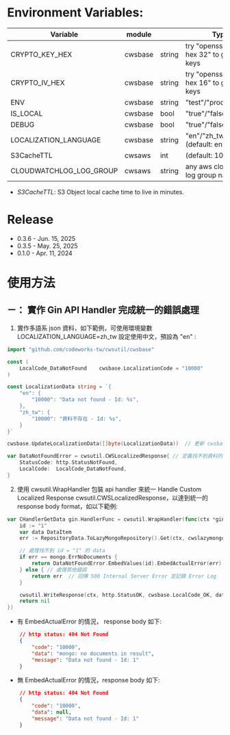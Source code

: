 # Environment Variables:

| Variable                | module  |        | Type                                        |
| ----------------------- | ------- | ------ | ------------------------------------------- |
| CRYPTO_KEY_HEX          | cwsbase | string | try "openssl rand -hex 32" to generate keys |
| CRYPTO_IV_HEX           | cwsbase | string | try "openssl rand -hex 16" to generate keys |
| ENV                     | cwsbase | string | "test"/"prod"                               |
| IS_LOCAL                | cwsbase | bool   | "true"/"false"/"1"/"0"                      |
| DEBUG                   | cwsbase | bool   | "true"/"false"/"1"/"0"                      |
| LOCALIZATION_LANGUAGE   | cwsbase | string | "en"/"zh_tw"/"zh_cn" (default: en)          |
| S3CacheTTL              | cwsaws  | int    | (default: 10)                               |
| CLOUDWATCHLOG_LOG_GROUP | cwsaws  | string | any aws cloudwatch log group name           |

* *S3CacheTTL*: S3 Object local cache time to live in minutes.

# Release
* 0.3.6 - Jun. 15, 2025
* 0.3.5 - May. 25, 2025
* 0.1.0 - Apr. 11, 2024

# 使用方法

## ㄧ： 實作 Gin API Handler 完成統一的錯誤處理

1. 實作多語系 json 資料，如下範例，可使用環境變數 LOCALIZATION_LANGUAGE=zh_tw 設定使用中文，預設為 "en" :

```go
import "github.com/codeworks-tw/cwsutil/cwsbase"

const (
    LocalCode_DataNotFound    cwsbase.LocalizationCode = "10000"
)

const LocalizationData string = `{
    "en": {
        "10000": "Data not found - Id: %s",
    },
    "zh_tw": {
        "10000": "資料不存在 - Id: %s",
    }
}`

cwsbase.UpdateLocalizationData([]byte(LocalizationData))  // 更新 cwsbase 多語系目錄

var DataNotFoundError = cwsutil.CWSLocalizedResponse{ // 定義找不到資料的 Error Response
	StatusCode: http.StatusNotFound,
	LocalCode:  LocalCode_DataNotFound,
}
```

2. 使用 cwsutil.WrapHandler 包裝 api handler 來統一 Handle Custom Localized Response cwsutil.CWSLocalizedResponse，以達到統一的 response body format，如以下範例:
  
```go
var CHandlerGetData gin.HandlerFunc = cwsutil.WrapHandler(func(ctx *gin.Context) error {
    id := "1"
    var data DataItem
    err := RepositoryData.ToLazyMongoRepository().Get(ctx, cwslazymongo.Eq("_id", id), &data)

    // 處理找不到 id = "1" 的 data
    if err == mongo.ErrNoDocuments {
        return DataNotFoundError.EmbedValues(id).EmbedActualError(err)
    } else { // 處理其他錯誤
        return err  // 回傳 500 Internal Server Error 並記錄 Error Log
    }

    cwsutil.WriteResponse(ctx, http.StatusOK, cwsbase.LocalCode_OK, data)
    return nil
})
```

   * 有 EmbedActualError 的情況， response body 如下:

```json
    // http status: 404 Not Found
    {
        "code": "10000",
        "data": "mongo: no documents in result",
        "message": "Data not found - Id: 1"
    }
```

   * 無 EmbedActualError 的情況，response body 如下:

```json
    // http status: 404 Not Found
    {
        "code": "10000",
        "data": null,
        "message": "Data not found - Id: 1"
    }
```